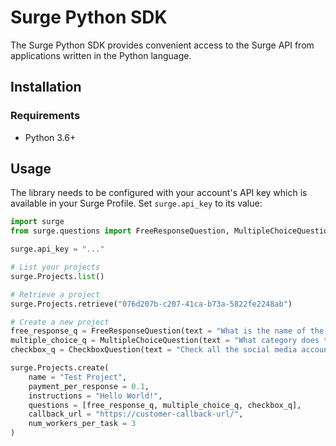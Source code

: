 # Surge Python SDK

The Surge Python SDK provides convenient access to the Surge API from applications written in the Python language.

## Installation

### Requirements

* Python 3.6+

## Usage

The library needs to be configured with your account's API key which is available in your Surge Profile. Set `surge.api_key` to its value:

```python
import surge
from surge.questions import FreeResponseQuestion, MultipleChoiceQuestion, CheckboxQuestion

surge.api_key = "..."

# List your projects
surge.Projects.list()

# Retrieve a project
surge.Projects.retrieve("076d207b-c207-41ca-b73a-5822fe2248ab")

# Create a new project
free_response_q = FreeResponseQuestion(text = "What is the name of the company at this website?")
multiple_choice_q = MultipleChoiceQuestion(text = "What category does this company belong to?", options = ["Tech", "Sports", "Gaming"])
checkbox_q = CheckboxQuestion(text = "Check all the social media accounts this company has", options = ["Facebook", "Twitter", "Pinterest", "Google+"])

surge.Projects.create(
    name = "Test Project", 
    payment_per_response = 0.1,
    instructions = "Hello World!", 
    questions = [free_response_q, multiple_choice_q, checkbox_q],
    callback_url = "https://customer-callback-url/",
    num_workers_per_task = 3
)
```
